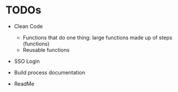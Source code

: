 # TODOs

- Clean Code

  - Functions that do one thing: large functions made up of steps (functions)
  - Reusable functions

- SSO Login

- Build process documentation

- ReadMe
